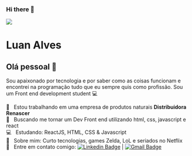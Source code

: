 ### Hi there 👋

<!--
**luandstv/luandstv** is a ✨ _special_ ✨ repository because its `README.md` (this file) appears on your GitHub profile.

Here are some ideas to get you started:

- 🔭 I’m currently working on ...
- 🌱 I’m currently learning ...
- 👯 I’m looking to collaborate on ...
- 🤔 I’m looking for help with ...
- 💬 Ask me about ...
- 📫 How to reach me: ...
- 😄 Pronouns: ...
- ⚡ Fun fact: ...
-->



<img width="auto" src="https://github.com/luandstv.png">

# Luan Alves

## Olá pessoal 👋
Sou apaixonado por tecnologia e por saber como as coisas funcionam e encontrei na programação tudo que eu sempre quis como profissão.
Sou um Front end development student :computer:

 :rocket:  &nbsp; Estou trabalhando em uma empresa de produtos naturais **Distribuidora Renascer**
 <br/> :purple_heart: &nbsp; Buscando me tornar um Dev Front end utilizando html, css, javascript e react 
 <br/> :computer: &nbsp; Estudando: ReactJS, HTML, CSS & Javascript
 <br/> 💬  &nbsp; Sobre mim: Curto tecnologias, games Zelda, LoL e seriados no Netflix
 <br/> :email: &nbsp; Entre em contato comigo: [![Linkedin Badge](https://img.shields.io/badge/-LuanAlves-blue?style=flat-square&logo=Linkedin&logoColor=white&link=https://www.linkedin.com/in/luanalves97/)](https://www.linkedin.com/in/luanalves97/) 
| 
[![Gmail Badge](https://img.shields.io/badge/-luanalves.dev@gmail.com-c14438?style=flat-square&logo=Gmail&logoColor=white&link=mailto:luanalves.dev@gmail.com)](mailto:luanalves.dev@gmail.com)


